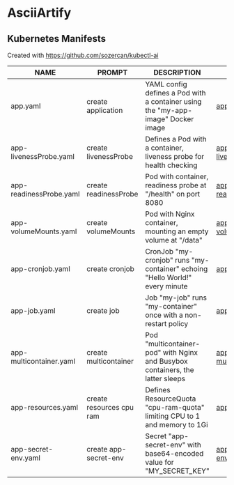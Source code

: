 # AsciiArtify

## Kubernetes Manifests

Created with https://github.com/sozercan/kubectl-ai

| NAME                    | PROMPT                   | DESCRIPTION                                                                      | EXAMPLE                                                 |
|-------------------------|--------------------------|----------------------------------------------------------------------------------|---------------------------------------------------------|
| app.yaml                | create application       | YAML config defines a Pod with a container using the "my-app-image" Docker image | [app.yaml](yaml/app.yaml)                               |
| app-livenessProbe.yaml  | create livenessProbe     | Defines a Pod with a container, liveness probe for health checking               | [app-livenessProbe.yaml](yaml/app-livenessProbe.yaml)   |
| app-readinessProbe.yaml | create readinessProbe    | Pod with container, readiness probe at "/health" on port 8080                    | [app-readinessProbe.yaml](yaml/app-readinessProbe.yaml) |
| app-volumeMounts.yaml   | create volumeMounts      | Pod with Nginx container, mounting an empty volume at "/data"                    | [app-volumeMounts.yaml](yaml/app-volumeMounts.yaml)     |
| app-cronjob.yaml        | create cronjob           | CronJob "my-cronjob" runs "my-container" echoing "Hello World!" every minute     | [app-cronjob.yaml](yaml/app-cronjob.yaml)               |
| app-job.yaml            | create job               | Job "my-job" runs "my-container" once with a non-restart policy                  | [app-job.yaml](yaml/app-job.yaml)                       |
| app-multicontainer.yaml | create multicontainer    | Pod "multicontainer-pod" with Nginx and Busybox containers, the latter sleeps    | [app-multicontainer.yaml](yaml/app-multicontainer.yaml) |
| app-resources.yaml      | create resources cpu ram | Defines ResourceQuota "cpu-ram-quota" limiting CPU to 1 and memory to 1Gi        | [app-resources.yaml](yaml/app-resources.yaml)           |
| app-secret-env.yaml     | create app-secret-env    | Secret "app-secret-env" with base64-encoded value for "MY_SECRET_KEY"            | [app-secret-env.yaml](yaml/app-secret-env.yaml)         |
